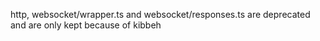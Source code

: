 http, websocket/wrapper.ts and websocket/responses.ts are deprecated and are only kept because of kibbeh
